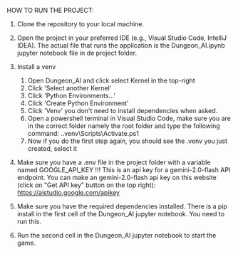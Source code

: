HOW TO RUN THE PROJECT:

1. Clone the repository to your local machine.
2. Open the project in your preferred IDE (e.g., Visual Studio Code, IntelliJ IDEA). The actual file that runs the application is the Dungeon_AI.ipynb jupyter notebook file in de project folder.
3. Install a venv

   1. Open Dungeon_AI and click select Kernel in the top-right
   2. Click 'Select another Kernel'
   3. Click 'Python Environments...'
   4. Click 'Create Python Environment'
   5. Click 'Venv' you don't need to install dependencies when asked.
   6. Open a powershell terminal in Visual Studio Code, make sure you are in the correct folder namely the root folder and type the following command:
      .\.venv\Scripts\Activate.ps1
   7. Now if you do the first step again, you should see the .venv you just created, select it

4. Make sure you have a .env file in the project folder with a variable named GOOGLE_API_KEY !!!
   This is an api key for a gemini-2.0-flash API endpoint.
   You can make an gemini-2.0-flash api key on this website (click on "Get API key" button on the top right): https://aistudio.google.com/apikey
5. Make sure you have the required dependencies installed. There is a pip install in the first cell of the Dungeon_AI jupyter notebook. You need to run this.
6. Run the second cell in the Dungeon_AI jupyter notebook to start the game.
